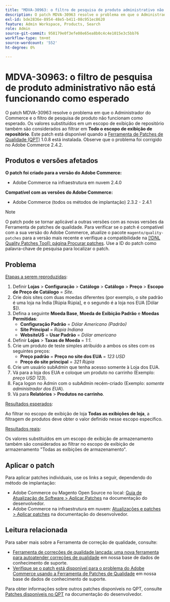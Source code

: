 ```yaml
---
title: "MDVA-30963: o filtro de pesquisa de produto administrativo não está funcionando como esperado"
description: O patch MDVA-30963 resolve o problema em que o Administrador do Commerce e o filtro de pesquisa de produto não funcionam como esperado. Os valores que são substituídos em um escopo de exibição de armazenamento também são considerados ao filtrar em **Todo o escopo de exibição de armazenamento**. Este patch está disponível quando a [Ferramenta de correções de qualidade (QPT)](/help/announcements/adobe-commerce-announcements/magento-quality-patches-released-new-tool-to-self-serve-quality-patches.md) 1.0.8 está instalada. Observe que o problema foi corrigido no Adobe Commerce 2.4.2.
exl-id: bde2836e-8954-48e5-b411-08c951ec8620
feature: Admin Workspace, Products, Search
role: Admin
source-git-commit: 958179e0f3efe08e65ea8b0c4c4e1015e3c5bb76
workflow-type: tm+mt
source-wordcount: '552'
ht-degree: 0%

---
```


# MDVA-30963: o filtro de pesquisa de produto administrativo não está funcionando como esperado

O patch MDVA-30963 resolve o problema em que o Administrador do Commerce e o filtro de pesquisa de produto não funcionam como esperado. Os valores substituídos em um escopo de exibição de repositório também são considerados ao filtrar em **Todo o escopo de exibição de repositório**. Este patch está disponível quando a [Ferramenta de Patches de Qualidade (QPT)](/help/announcements/adobe-commerce-announcements/magento-quality-patches-released-new-tool-to-self-serve-quality-patches.md) 1.0.8 está instalada. Observe que o problema foi corrigido no Adobe Commerce 2.4.2.

## Produtos e versões afetados

**O patch foi criado para a versão do Adobe Commerce:**

* Adobe Commerce na infraestrutura em nuvem 2.4.0

**Compatível com as versões do Adobe Commerce:**

* Adobe Commerce (todos os métodos de implantação) 2.3.2 - 2.4.1

>[!NOTE]
>
>O patch pode se tornar aplicável a outras versões com as novas versões da Ferramenta de patches de qualidade. Para verificar se o patch é compatível com a sua versão do Adobe Commerce, atualize o pacote `magento/quality-patches` para a versão mais recente e verifique a compatibilidade na [[!DNL Quality Patches Tool]: página Procurar patches](https://devdocs.magento.com/quality-patches/tool.html#patch-grid). Use a ID do patch como palavra-chave de pesquisa para localizar o patch.

## Problema

<u>Etapas a serem reproduzidas</u>:

1. Definir **Lojas** > **Configuração** > **Catálogo** > **Catálogo** > **Preço** > **Escopo de Preço de Catálogo** = *Site*.
1. Crie dois sites com duas moedas diferentes (por exemplo, o site padrão é uma loja na Índia \[Rúpia Rúpia\], e o segundo é a loja nos EUA \[Dólar $\]).
1. Defina a seguinte **Moeda Base**, **Moeda de Exibição Padrão** e **Moedas Permitidas**:
   * **Configuração Padrão** = *Dólar Americano (Padrão)*
   * **Site Principal** = *Rúpia Indiana*
   * **WebsiteUS** = **Usar Padrão** = *Dólar americano*
1. Definir **Lojas** > **Taxas de Moeda** = *1:1*.
1. Crie um produto de teste simples atribuído a ambos os sites com os seguintes preços:
   * **Preço padrão** = **Preço no site dos EUA** = *123 USD*
   * **Preço do site principal** = *321 Rúpia*
1. Crie um usuário subAdmin que tenha acesso somente à Loja dos EUA.
1. Vá para a loja dos EUA e coloque um produto no carrinho (Exemplo: *preço USD 123*).
1. Faça logon no Admin com o subAdmin recém-criado (Exemplo: *somente administrador dos EUA*).
1. Vá para **Relatórios** > **Produtos no carrinho**.

<u>Resultados esperados</u>:

Ao filtrar no escopo de exibição de loja **Todas as exibições de loja**, a filtragem de produtos deve obter o valor definido nesse escopo específico.

<u>Resultados reais</u>:

Os valores substituídos em um escopo de exibição de armazenamento também são considerados ao filtrar no escopo de exibição de armazenamento &quot;Todas as exibições de armazenamento&quot;.

## Aplicar o patch

Para aplicar patches individuais, use os links a seguir, dependendo do método de implantação:

* Adobe Commerce ou Magento Open Source no local: [Guia de Atualização de Software > Aplicar Patches](https://devdocs.magento.com/guides/v2.4/comp-mgr/patching/mqp.html) na documentação do desenvolvedor.
* Adobe Commerce na infraestrutura em nuvem: [Atualizações e patches > Aplicar patches](https://devdocs.magento.com/cloud/project/project-patch.html) na documentação do desenvolvedor.

## Leitura relacionada

Para saber mais sobre a Ferramenta de correção de qualidade, consulte:

* [Ferramenta de correções de qualidade lançada: uma nova ferramenta para autoatender correções de qualidade](/help/announcements/adobe-commerce-announcements/magento-quality-patches-released-new-tool-to-self-serve-quality-patches.md) em nossa base de dados de conhecimento de suporte.
* [Verifique se o patch está disponível para o problema do Adobe Commerce usando a Ferramenta de Patches de Qualidade](/help/support-tools/patches-available-in-qpt-tool/check-patch-for-magento-issue-with-magento-quality-patches.md) em nossa base de dados de conhecimento de suporte.

Para obter informações sobre outros patches disponíveis no QPT, consulte [Patches disponíveis no QPT](https://devdocs.magento.com/quality-patches/tool.html#patch-grid) na documentação do desenvolvedor.
